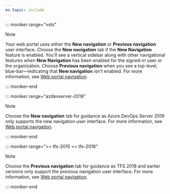 ```yaml
---
ms.topic: include
---
```


::: moniker range="vsts"

> [!NOTE]
> Your web portal uses either the **New navigation** or **Previous navigation** user interface. Choose the **New navigation** tab if the **New Navigation** feature is enabled. You'll see a vertical sidebar along with other navigational features when **New Navigation** has been enabled for the signed-in user or the organization. Choose **Previous navigation** when you see a top-level, blue-bar&mdash;indicating that **New navigation** isn't enabled. For more information, see [Web portal navigation](/azure/devops/project/navigation/index).  

::: moniker-end

::: moniker range="azdevserver-2019"
> [!NOTE]
> Choose the **New navigation** tab for guidance as Azure DevOps Server 2019 only supports the new navigation user interface. For more information, see [Web portal navigation](/azure/devops/project/navigation/index).  

::: moniker-end

::: moniker range=">= tfs-2015 <= tfs-2018"
> [!NOTE]
> Choose the **Previous navigation** tab for guidance as TFS 2018 and earlier versions only support the previous navigation user interface. For more information, see [Web portal navigation](/azure/devops/project/navigation/index).  

::: moniker-end

